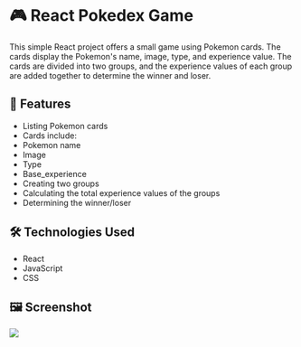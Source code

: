 # 🎮 React Pokedex Game

This simple React project offers a small game using Pokemon cards.
The cards display the Pokemon's name, image, type, and experience value.
The cards are divided into two groups, and the experience values ​​of each group are added together to determine the winner and loser.

## 🚀 Features
- Listing Pokemon cards
- Cards include:
- Pokemon name
- Image
- Type
- Base_experience
- Creating two groups
- Calculating the total experience values ​​of the groups
- Determining the winner/loser

## 🛠️ Technologies Used
- React
- JavaScript
- CSS

## 🖼️ Screenshot
<img src="pokedex.gif"/>
